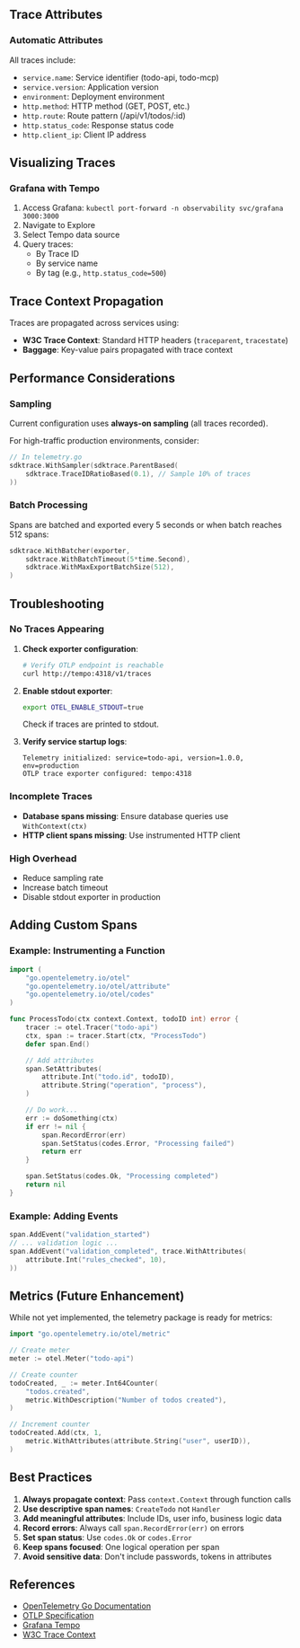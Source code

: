 ## Trace Attributes

### Automatic Attributes

All traces include:

- `service.name`: Service identifier (todo-api, todo-mcp)
- `service.version`: Application version
- `environment`: Deployment environment
- `http.method`: HTTP method (GET, POST, etc.)
- `http.route`: Route pattern (/api/v1/todos/:id)
- `http.status_code`: Response status code
- `http.client_ip`: Client IP address


## Visualizing Traces

### Grafana with Tempo

1. Access Grafana: `kubectl port-forward -n observability svc/grafana 3000:3000`
2. Navigate to Explore
3. Select Tempo data source
4. Query traces:
   - By Trace ID
   - By service name
   - By tag (e.g., `http.status_code=500`)

## Trace Context Propagation

Traces are propagated across services using:

- **W3C Trace Context**: Standard HTTP headers (`traceparent`, `tracestate`)
- **Baggage**: Key-value pairs propagated with trace context

## Performance Considerations

### Sampling

Current configuration uses **always-on sampling** (all traces recorded).

For high-traffic production environments, consider:

```go
// In telemetry.go
sdktrace.WithSampler(sdktrace.ParentBased(
    sdktrace.TraceIDRatioBased(0.1), // Sample 10% of traces
))
```

### Batch Processing

Spans are batched and exported every 5 seconds or when batch reaches 512 spans:

```go
sdktrace.WithBatcher(exporter,
    sdktrace.WithBatchTimeout(5*time.Second),
    sdktrace.WithMaxExportBatchSize(512),
)
```

## Troubleshooting

### No Traces Appearing

1. **Check exporter configuration**:
   ```bash
   # Verify OTLP endpoint is reachable
   curl http://tempo:4318/v1/traces
   ```

2. **Enable stdout exporter**:
   ```bash
   export OTEL_ENABLE_STDOUT=true
   ```
   Check if traces are printed to stdout.

3. **Verify service startup logs**:
   ```
   Telemetry initialized: service=todo-api, version=1.0.0, env=production
   OTLP trace exporter configured: tempo:4318
   ```

### Incomplete Traces

- **Database spans missing**: Ensure database queries use `WithContext(ctx)`
- **HTTP client spans missing**: Use instrumented HTTP client

### High Overhead

- Reduce sampling rate
- Increase batch timeout
- Disable stdout exporter in production

## Adding Custom Spans

### Example: Instrumenting a Function

```go
import (
    "go.opentelemetry.io/otel"
    "go.opentelemetry.io/otel/attribute"
    "go.opentelemetry.io/otel/codes"
)

func ProcessTodo(ctx context.Context, todoID int) error {
    tracer := otel.Tracer("todo-api")
    ctx, span := tracer.Start(ctx, "ProcessTodo")
    defer span.End()

    // Add attributes
    span.SetAttributes(
        attribute.Int("todo.id", todoID),
        attribute.String("operation", "process"),
    )

    // Do work...
    err := doSomething(ctx)
    if err != nil {
        span.RecordError(err)
        span.SetStatus(codes.Error, "Processing failed")
        return err
    }

    span.SetStatus(codes.Ok, "Processing completed")
    return nil
}
```

### Example: Adding Events

```go
span.AddEvent("validation_started")
// ... validation logic ...
span.AddEvent("validation_completed", trace.WithAttributes(
    attribute.Int("rules_checked", 10),
))
```

## Metrics (Future Enhancement)

While not yet implemented, the telemetry package is ready for metrics:

```go
import "go.opentelemetry.io/otel/metric"

// Create meter
meter := otel.Meter("todo-api")

// Create counter
todoCreated, _ := meter.Int64Counter(
    "todos.created",
    metric.WithDescription("Number of todos created"),
)

// Increment counter
todoCreated.Add(ctx, 1,
    metric.WithAttributes(attribute.String("user", userID)),
)
```

## Best Practices

1. **Always propagate context**: Pass `context.Context` through function calls
2. **Use descriptive span names**: `CreateTodo` not `Handler`
3. **Add meaningful attributes**: Include IDs, user info, business logic data
4. **Record errors**: Always call `span.RecordError(err)` on errors
5. **Set span status**: Use `codes.Ok` or `codes.Error`
6. **Keep spans focused**: One logical operation per span
7. **Avoid sensitive data**: Don't include passwords, tokens in attributes

## References

- [OpenTelemetry Go Documentation](https://opentelemetry.io/docs/languages/go/)
- [OTLP Specification](https://opentelemetry.io/docs/specs/otlp/)
- [Grafana Tempo](https://grafana.com/docs/tempo/latest/)
- [W3C Trace Context](https://www.w3.org/TR/trace-context/)
